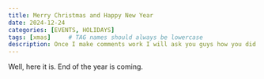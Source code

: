 ```yaml
---
title: Merry Christmas and Happy New Year
date: 2024-12-24
categories: [EVENTS, HOLIDAYS]
tags: [xmas]     # TAG names should always be lowercase
description: Once I make comments work I will ask you guys how you did X-Mas
---
```

Well, here it is. End of the year is coming.